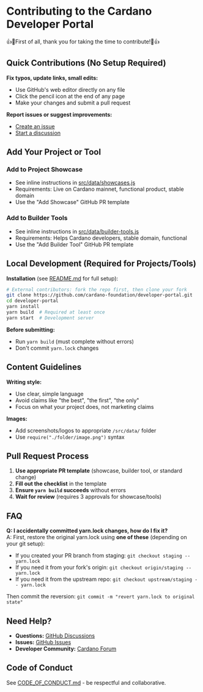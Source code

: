 # Contributing to the Cardano Developer Portal

👍🎉First of all, thank you for taking the time to contribute!🎉👍

## Quick Contributions (No Setup Required)

**Fix typos, update links, small edits:**

- Use GitHub's web editor directly on any file
- Click the pencil icon at the end of any page
- Make your changes and submit a pull request

**Report issues or suggest improvements:**

- [Create an issue](https://github.com/cardano-foundation/developer-portal/issues)
- [Start a discussion](https://github.com/cardano-foundation/developer-portal/discussions)

## Add Your Project or Tool

### Add to Project Showcase

- See inline instructions in [src/data/showcases.js](https://github.com/cardano-foundation/developer-portal/blob/staging/src/data/showcases.js)
- Requirements: Live on Cardano mainnet, functional product, stable domain
- Use the "Add Showcase" GitHub PR template

### Add to Builder Tools

- See inline instructions in [src/data/builder-tools.js](https://github.com/cardano-foundation/developer-portal/blob/staging/src/data/builder-tools.js)
- Requirements: Helps Cardano developers, stable domain, functional
- Use the "Add Builder Tool" GitHub PR template

## Local Development (Required for Projects/Tools)

**Installation** (see [README.md](README.md) for full setup):

```bash
# External contributors: fork the repo first, then clone your fork
git clone https://github.com/cardano-foundation/developer-portal.git
cd developer-portal
yarn install
yarn build  # Required at least once
yarn start  # Development server
```

**Before submitting:**

- Run `yarn build` (must complete without errors)
- Don't commit `yarn.lock` changes

## Content Guidelines

**Writing style:**

- Use clear, simple language
- Avoid claims like "the best", "the first", "the only"
- Focus on what your project does, not marketing claims

**Images:**

- Add screenshots/logos to appropriate `/src/data/` folder
- Use `require("./folder/image.png")` syntax

## Pull Request Process

1. **Use appropriate PR template** (showcase, builder tool, or standard change)
2. **Fill out the checklist** in the template
3. **Ensure `yarn build` succeeds** without errors
4. **Wait for review** (requires 3 approvals for showcase/tools)

## FAQ

**Q: I accidentally committed yarn.lock changes, how do I fix it?**  
A: First, restore the original yarn.lock using **one of these** (depending on your git setup):
- If you created your PR branch from staging: `git checkout staging -- yarn.lock`
- If you need it from your fork's origin: `git checkout origin/staging -- yarn.lock`  
- If you need it from the upstream repo: `git checkout upstream/staging -- yarn.lock`

Then commit the reversion: `git commit -m "revert yarn.lock to original state"`

## Need Help?

- **Questions:** [GitHub Discussions](https://github.com/cardano-foundation/developer-portal/discussions)
- **Issues:** [GitHub Issues](https://github.com/cardano-foundation/developer-portal/issues)  
- **Developer Community:** [Cardano Forum](https://forum.cardano.org/c/developers/29)

## Code of Conduct

See [CODE_OF_CONDUCT.md](CODE_OF_CONDUCT.md) - be respectful and collaborative.
